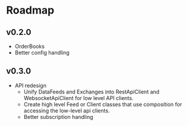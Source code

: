 # Roadmap #

## v0.2.0 ##

  * OrderBooks
  * Better config handling

## v0.3.0 ##

  * API redesign
      * Unify DataFeeds and Exchanges into RestApiClient and WebsocketApiClient
        for low level API clients.
      * Create high level Feed or Client classes that use composition for
        accessing the low-level api clients.
      * Better subscription handling
